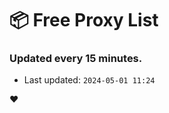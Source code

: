 # :package: Free Proxy List
### Updated every 15 minutes.

- Last updated: `2024-05-01 11:24`

:heart:
